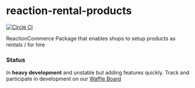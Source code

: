 # reaction-rental-products
[![Circle CI](https://circleci.com/gh/getoutfitted/reaction-rental-products/tree/development.svg?style=svg)](https://circleci.com/gh/getoutfitted/reaction-rental-products/tree/development)

ReactionCommerce Package that enables shops to setup products as rentals / for hire

### Status
In **heavy development** and unstable but adding features quickly.
Track and participate in development on our [Waffle Board](https://waffle.io/getoutfitted/reaction-rental-products)
